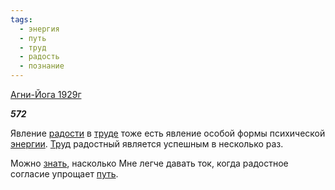 ```yaml
---
tags:
  - энергия
  - путь
  - труд
  - радость
  - познание
---
```

[Агни-Йога 1929г](https://127.0.0.1:4002/agni/1929)

___572___

Явление [радости](../../../tags/#радость) в [труде](../../../tags/#труд) тоже есть явление особой формы психической [энергии](../../../tags/#энергия). [Труд](../../../tags/#труд) радостный является успешным в несколько раз.   

Можно [знать](../../../tags/#познание), насколько Мне легче давать ток, когда радостное согласие упрощает [путь](../../../tags/#путь).